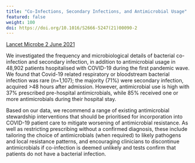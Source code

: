 ```yaml
---
title: "Co-Infections, Secondary Infections, and Antimicrobial Usage"
featured: false
weight: 100
doi: https://doi.org/10.1016/S2666-5247(21)00090-2
---
```


[Lancet Microbe 2 June 2021]({{page.doi}})

We investigated the frequency and microbiological details of bacterial co-infection and secondary infection, in addition to antimicrobial usage in 48,902 patients hsopitalised with COVID-19 during the first pandemic wave. We found that Covid-19 related respiratory or bloodstream bacterial infection was rare (n=1,107); the majority (71%) were secondary infection, acquired >48 hours after admission. However, antimicrobial use is high with 37% prescribed pre-hospital antimicrobials, while 85% received one or more antimicrobials during their hospital stay.
 
Based on our data, we recommend a range of existing antimicrobial stewardship interventions that should be prioritised for incorporation into COVID-19 patient care to mitigate worsening of antimicrobial resistance. As well as restricting prescribing without a confirmed diagnosis, these include tailoring the choice of antimicrobials (when required) to likely pathogens and local resistance patterns, and encouraging clinicians to discontinue antimicrobials if co-infection is deemed unlikely and tests confirm that patients do not have a bacterial infection.
